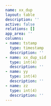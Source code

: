 ```yaml
---
name: xx_dup
layout: table
description: ''
active: false
relations: []
app_area: ''
columns:
- name: tstamp
  type: timestamp
  description: ''
- name: xx_dup_sid
  type: int(4)
  description: ''
- name: yy
  type: int(4)
  description: ''
- name: zz
  type: int(4)
  description: ''
---
```



